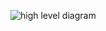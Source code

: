 ![high level diagram](https://github.com/webfactorymk/kotlin-multiplatform-currency-converter/blob/master/diagrams/Kotlin%20MPP%20%2B%20P%26A.png)
